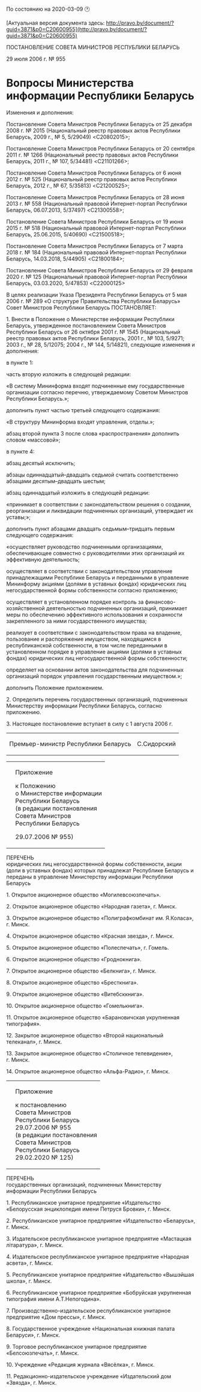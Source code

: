 По состоянию на 2020-03-09 &#x1F550;

[Актуальная версия документа здесь: http://pravo.by/document/?guid=3871&p0=C20600955](http://pravo.by/document/?guid=3871&p0=C20600955)

<p>ПОСТАНОВЛЕНИЕ СОВЕТА МИНИСТРОВ РЕСПУБЛИКИ БЕЛАРУСЬ</p>
<p>29 июля 2006 г. № 955</p>
<h1>Вопросы Министерства информации Республики Беларусь</h1>
<p>Изменения и дополнения:</p>
<p>Постановление Совета Министров Республики Беларусь от 25 декабря 2008 г. № 2015 (Национальный реестр правовых актов Республики Беларусь, 2009 г., № 5, 5/29049) &lt;C20802015&gt;;</p>
<p>Постановление Совета Министров Республики Беларусь от 20 сентября 2011 г. № 1266 (Национальный реестр правовых актов Республики Беларусь, 2011 г., № 107, 5/34481) &lt;C21101266&gt;;</p>
<p>Постановление Совета Министров Республики Беларусь от 6 июня 2012 г. № 525 (Национальный реестр правовых актов Республики Беларусь, 2012 г., № 67, 5/35813) &lt;C21200525&gt;;</p>
<p>Постановление Совета Министров Республики Беларусь от 28 июня 2013 г. № 558 (Национальный правовой Интернет-портал Республики Беларусь, 06.07.2013, 5/37497) &lt;C21300558&gt;;</p>
<p>Постановление Совета Министров Республики Беларусь от 19 июня 2015 г. № 518 (Национальный правовой Интернет-портал Республики Беларусь, 25.06.2015, 5/40690) &lt;C21500518&gt;;</p>
<p>Постановление Совета Министров Республики Беларусь от 7 марта 2018 г. № 184 (Национальный правовой Интернет-портал Республики Беларусь, 14.03.2018, 5/44905) &lt;C21800184&gt;;</p>
<p>Постановление Совета Министров Республики Беларусь от 29 февраля 2020 г. № 125 (Национальный правовой Интернет-портал Республики Беларусь, 03.03.2020, 5/47853) &lt;C22000125&gt;</p>
<p></p>
<p>В целях реализации Указа Президента Республики Беларусь от 5 мая 2006 г. № 289 «О структуре Правительства Республики Беларусь» Совет Министров Республики Беларусь ПОСТАНОВЛЯЕТ:</p>
<p>1. Внести в Положение о Министерстве информации Республики Беларусь, утвержденное постановлением Совета Министров Республики Беларусь от 26 октября 2001 г. № 1545 (Национальный реестр правовых актов Республики Беларусь, 2001 г., № 103, 5/9271; 2003 г., № 28, 5/12075; 2004 г., № 144, 5/14821), следующие изменения и дополнения:</p>
<p>в пункте 1:</p>
<p>часть вторую изложить в следующей редакции:</p>
<p>«В систему Мининформа входят подчиненные ему государственные организации согласно перечню, утверждаемому Советом Министров Республики Беларусь.»;</p>
<p>дополнить пункт частью третьей следующего содержания:</p>
<p>«В структуру Мининформа входят управления, отделы.»;</p>
<p>абзац второй пункта 3 после слова «распространения» дополнить словом «массовой»;</p>
<p>в пункте 4:</p>
<p>абзац десятый исключить;</p>
<p>абзацы одиннадцатый–двадцать седьмой считать соответственно абзацами десятым–двадцать шестым;</p>
<p>абзац одиннадцатый изложить в следующей редакции:</p>
<p>«принимает в соответствии с законодательством решения о создании, реорганизации и ликвидации подчиненных организаций, утверждает их уставы;»;</p>
<p>дополнить пункт абзацами двадцать седьмым–тридцать первым следующего содержания:</p>
<p>«осуществляет руководство подчиненными организациями, обеспечивающее совместно c руководителями этих организаций их эффективную деятельность;</p>
<p>осуществляет в соответствии с законодательством управление принадлежащими Республике Беларусь и переданными в управление Мининформу акциями (долями в уставных фондах) юридических лиц негосударственной формы собственности согласно приложению;</p>
<p>осуществляет в установленном порядке контроль за финансово-хозяйственной деятельностью подчиненных организаций, принимает меры по обеспечению эффективного использования и сохранности закрепленного за ними государственного имущества;</p>
<p>реализует в соответствии с законодательством права на владение, пользование и распоряжение имуществом, находящимся в республиканской собственности, в том числе переданными в установленном порядке в управление акциями (долями в уставных фондах) юридических лиц негосударственной формы собственности;</p>
<p>определяет на основании актов законодательства для подчиненных организаций порядок управления государственным имуществом.»;</p>
<p>дополнить Положение приложением.</p>
<p>2. Определить перечень государственных организаций, подчиненных Министерству информации Республики Беларусь, согласно приложению.</p>
<p>3. Настоящее постановление вступает в силу с 1 августа 2006 г.</p>
<p></p>
<table><tr>
<td><p>Премьер-министр Республики Беларусь</p></td>
<td><p>С.Сидорский</p></td>
</tr></table>
<p></p>
<table><tr>
<td><p></p></td>
<td>
<p>Приложение</p>
<p>к Положению <br>о Министерстве информации <br>Республики Беларусь <br>(в редакции постановления <br>Совета Министров <br>Республики Беларусь</p>
<p>29.07.2006 № 955)</p>
</td>
</tr></table>
<p>ПЕРЕЧЕНЬ<br>юридических лиц негосударственной формы собственности, акции (доли в уставных фондах) которых принадлежат Республике Беларусь и переданы в управление Министерству информации Республики Беларусь</p>
<p>1. Открытое акционерное общество «Могилевсоюзпечать». </p>
<p>2. Открытое акционерное общество «Народная газета», г. Минск.</p>
<p>3. Открытое акционерное общество «Полиграфкомбинат им. Я.Коласа», г. Минск. </p>
<p>4. Открытое акционерное общество «Красная звезда», г. Минск. </p>
<p>5. Открытое акционерное общество «Полеспечать», г. Гомель. </p>
<p>6. Открытое акционерное общество «Гроднокнига». </p>
<p>7. Открытое акционерное общество «Белкнига», г. Минск. </p>
<p>8. Открытое акционерное общество «Бресткнига». </p>
<p>9. Открытое акционерное общество «Витебсккнига». </p>
<p>10. Открытое акционерное общество «Гомелькнига». </p>
<p>11. Открытое акционерное общество «Барановичская укрупненная типография». </p>
<p>12. Закрытое акционерное общество «Второй национальный телеканал», г. Минск. </p>
<p>13. Закрытое акционерное общество «Столичное телевидение», г. Минск. </p>
<p>14. Открытое акционерное общество «Альфа-Радио», г. Минск. </p>
<p></p>
<table><tr>
<td><p></p></td>
<td>
<p>Приложение</p>
<p>к постановлению<br>Совета Министров<br>Республики Беларусь<br>29.07.2006 № 955<br>(в редакции постановления<br>Совета Министров<br>Республики Беларусь<br>29.02.2020 № 125) </p>
</td>
</tr></table>
<p>ПЕРЕЧЕНЬ<br>государственных организаций, подчиненных Министерству информации Республики Беларусь</p>
<p>1. Республиканское унитарное предприятие «Издательство «Белорусская энциклопедия имени Петруся Бровки», г. Минск.</p>
<p>2. Республиканское унитарное предприятие «Издательство «Беларусь», г. Минск.</p>
<p>3. Издательское республиканское унитарное предприятие «Мастацкая літаратура», г. Минск.</p>
<p>4. Издательское республиканское унитарное предприятие «Народная асвета», г. Минск.</p>
<p>5. Республиканское унитарное предприятие «Издательство «Вышэйшая школа», г. Минск.</p>
<p>6. Республиканское унитарное предприятие «Бобруйская укрупненная типография имени А.Т.Непогодина».</p>
<p>7. Производственно-издательское республиканское унитарное предприятие «Дом прессы», г. Минск.</p>
<p>8. Государственное учреждение «Национальная книжная палата Беларуси», г. Минск.</p>
<p>9. Торговое республиканское унитарное предприятие «Белсоюзпечать», г. Минск.</p>
<p>10. Учреждение «Редакция журнала «Вясёлка», г. Минск.</p>
<p>11. Редакционно-издательское учреждение «Издательский дом «Звязда», г. Минск.</p>
<p></p>
<p></p>